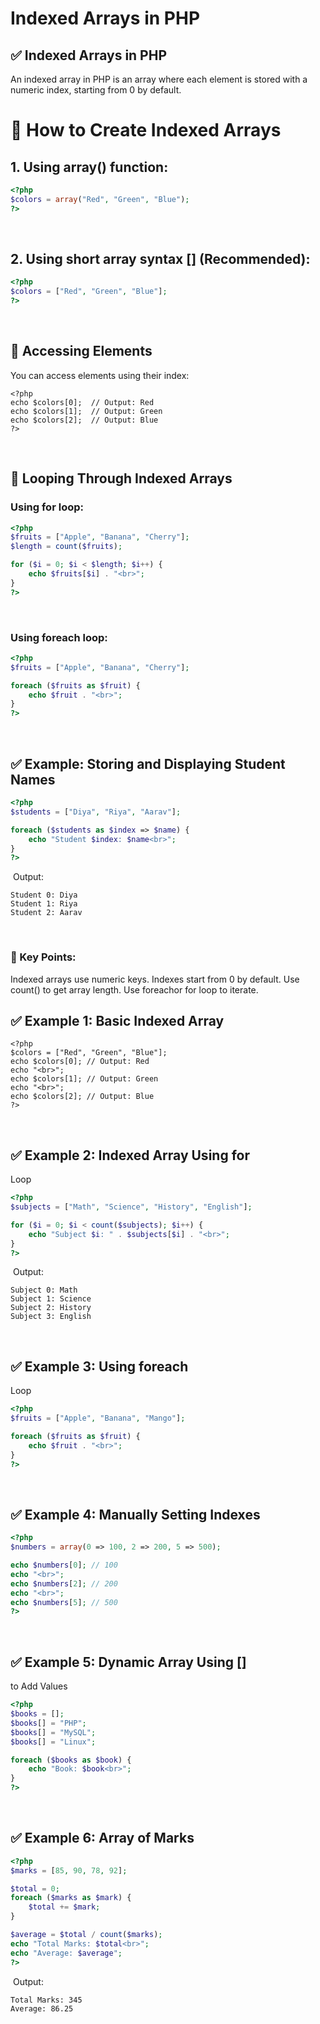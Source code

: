 # Indexed Arrays in PHP

## ✅ Indexed Arrays in PHP

An indexed array in PHP is an array where each element is stored with a numeric index, starting from 0
by default.

# 🔹 How to Create Indexed Arrays

## 1. Using array() function:
 
```php
<?php
$colors = array("Red", "Green", "Blue");
?>
```
​
## 2. Using short array syntax [] (Recommended):

```php
<?php
$colors = ["Red", "Green", "Blue"];
?>
```
​
## 🔹 Accessing Elements

You can access elements using their index:

```
<?php
echo $colors[0];  // Output: Red
echo $colors[1];  // Output: Green
echo $colors[2];  // Output: Blue
?>
```
​
## 🔹 Looping Through Indexed Arrays

### Using for loop:

```php
<?php
$fruits = ["Apple", "Banana", "Cherry"];
$length = count($fruits);

for ($i = 0; $i < $length; $i++) {
    echo $fruits[$i] . "<br>";
}
?>
```
​
### Using foreach loop:
 
```php
<?php
$fruits = ["Apple", "Banana", "Cherry"];

foreach ($fruits as $fruit) {
    echo $fruit . "<br>";
}
?>
```
​
## ✅ Example: Storing and Displaying Student Names

```php
<?php
$students = ["Diya", "Riya", "Aarav"];

foreach ($students as $index => $name) {
    echo "Student $index: $name<br>";
}
?>
```
​
Output:

```
Student 0: Diya
Student 1: Riya
Student 2: Aarav
```
​
### 🧠 Key Points:

Indexed arrays use numeric keys.
Indexes start from 0 by default.
Use count() to get array length.
Use foreachor for loop to iterate.

## ✅ Example 1: Basic Indexed Array

```
<?php
$colors = ["Red", "Green", "Blue"];
echo $colors[0]; // Output: Red
echo "<br>";
echo $colors[1]; // Output: Green
echo "<br>";
echo $colors[2]; // Output: Blue
?>
```
​
## ✅ Example 2: Indexed Array Using for
 Loop

```php
<?php
$subjects = ["Math", "Science", "History", "English"];

for ($i = 0; $i < count($subjects); $i++) {
    echo "Subject $i: " . $subjects[$i] . "<br>";
}
?>
```
​
Output:

```
Subject 0: Math
Subject 1: Science
Subject 2: History
Subject 3: English
```
​
## ✅ Example 3: Using foreach
 Loop

```php
<?php
$fruits = ["Apple", "Banana", "Mango"];

foreach ($fruits as $fruit) {
    echo $fruit . "<br>";
}
?>
```
​
## ✅ Example 4: Manually Setting Indexes

```php
<?php
$numbers = array(0 => 100, 2 => 200, 5 => 500);

echo $numbers[0]; // 100
echo "<br>";
echo $numbers[2]; // 200
echo "<br>";
echo $numbers[5]; // 500
?>
```
​
## ✅ Example 5: Dynamic Array Using [] 
to Add Values

```php
<?php
$books = [];
$books[] = "PHP";
$books[] = "MySQL";
$books[] = "Linux";

foreach ($books as $book) {
    echo "Book: $book<br>";
}
?>
```
​
## ✅ Example 6: Array of Marks

```php
<?php
$marks = [85, 90, 78, 92];

$total = 0;
foreach ($marks as $mark) {
    $total += $mark;
}

$average = $total / count($marks);
echo "Total Marks: $total<br>";
echo "Average: $average";
?>
```
​
Output:

```
Total Marks: 345
Average: 86.25
```


